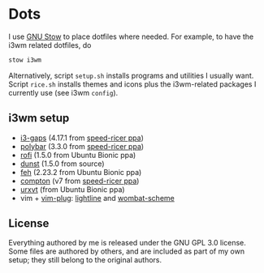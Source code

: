 # Dots
I use [GNU Stow](http://brandon.invergo.net/news/2012-05-26-using-gnu-stow-to-manage-your-dotfiles.html) to place dotfiles where needed. For example, to have the i3wm related dotfiles, do
```bash
stow i3wm
```
Alternatively, script ``setup.sh`` installs programs and utilities I usually want.
Script ``rice.sh`` installs themes and icons plus the i3wm-related packages I currently use (see i3wm `config`).

## i3wm setup
- [i3-gaps](https://github.com/Airblader/i3) (4.17.1 from [speed-ricer ppa](https://launchpad.net/~kgilmer/+archive/ubuntu/speed-ricer))
- [polybar](https://github.com/polybar/polybar) (3.3.0 from [speed-ricer ppa](https://launchpad.net/~kgilmer/+archive/ubuntu/speed-ricer))
- [rofi](https://github.com/davatorium/rofi) (1.5.0 from Ubuntu Bionic ppa)
- [dunst](https://github.com/dunst-project/dunst) (1.5.0 from source)
- [feh](https://github.com/derf/feh) (2.23.2 from Ubuntu Bionic ppa)
- [compton](https://github.com/chjj/compton) (v7 from [speed-ricer ppa](https://launchpad.net/~kgilmer/+archive/ubuntu/speed-ricer))
- [urxvt](https://wiki.archlinux.org/index.php/Rxvt-unicode) (from Ubuntu Bionic ppa)
- vim + [vim-plug](https://github.com/junegunn/vim-plug): [lightline](https://github.com/itchyny/lightline.vim) and [wombat-scheme](https://github.com/sheerun/vim-wombat-scheme)

## License
Everything authored by me is released under the GNU GPL 3.0 license. Some files are authored by others, and are included as part of my own setup; they still belong to the original authors.
